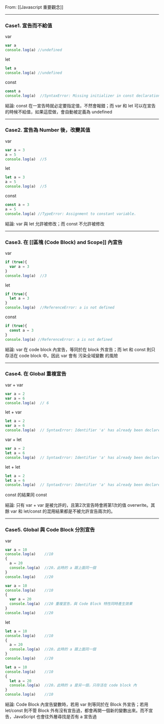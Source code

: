 From: [[Javascript 重要觀念]]

---

### Case1. 宣告而不給值

var
```js
var a
console.log(a) //undefined
```

let
```js
let a
console.log(a) //undefined
```

const
```js
const a
console.log(a)  //SyntaxError: Missing initializer in const declaration

```

結論:  const 在一宣告時就必定要指定值，不然會報錯；而 var 和 let 可以在宣告的時候不給值，如果這麼做，會自動被定義為 undefined

---
### Case2. 宣告為 Number 後，改變其值
var
```js
var a = 3
a = 5
console.log(a)  //5
```

let
```js
let a = 3
a = 5
console.log(a)  //5
```

const
```js
const a = 3
a = 5
console.log(a) //TypeError: Assignment to constant variable.
```

結論: var 與 let 允許被修改；而 const 不允許被修改

---

### Case3. 在 [[區塊 (Code Block) and Scope]] 內宣告
var
```js
if (true){
  var a = 3
}
console.log(a)  //3
```

let
```js
if (true){
  let a = 3
}
console.log(a)  //ReferenceError: a is not defined
```

const
```js
if (true){
  const a = 3
}
console.log(a) //ReferenceError: a is not defined
```

結論: var 在 code block 內宣告，等同於在 block 外宣告；而 let 和 const 則只存活在 code block 中。因此 var 會有 污染全域變數 的風險

---

### Case4. 在 Global 重複宣告

var + var
```js
var a = 2
var a = 6
console.log(a)  // 6
```

let + var
```js
let a = 2
var a = 6
console.log(a)  // SyntaxError: Identifier 'a' has already been declared
```

var + let
```js
var a = 2
let a = 6
console.log(a)  // SyntaxError: Identifier 'a' has already been declared
```

let + let
```js
let a = 2
let a = 6
console.log(a)  // SyntaxError: Identifier 'a' has already been declared
```

const 的結果同 const

結論: 只有 var + var 是被允許的，且第2次宣告時會將第1次的值 overwrite。其餘 var 和 let/const 的混用結果都是不被允許宣告兩次的。

---

### Case5. Global 與 Code Block 分別宣告

var
```js
var a = 10
console.log(a)    //10
{
  a = 20
  console.log(a)  //20，此時的 a 跟上面同一個
}
console.log(a)    //20
```

```js
var a = 10
console.log(a)    //10
{
  var a = 20
  console.log(a)  //20 重複宣告，與 Code Block 特性同時產生效果
}
console.log(a)    //20
```

let
```js
let a = 10
console.log(a)    //10
{
  a = 20
  console.log(a)  //20，此時的 a 跟上面同一個
}
console.log(a)    //20
```

```js
let a = 10
console.log(a)    //10
{
  let a = 20
  console.log(a)  //20，此時的 a 是另一個，只存活在 code block 內
}
console.log(a)    //10
```

結論: Code Block 內宣告變數時，若用 var 則等同於在 Block 外宣告；若用 let/const 則不管 Block 外有沒有宣告過，都會再開一個新的變數出來。而不宣告，JavaScript 也會往外層尋找是否有 a 宣告過